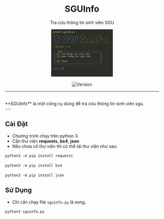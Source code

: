 <div align="center">

# SGUInfo

Tra cứu thông tin sinh viên SGU

<img src="/Screenshot/Banner.png" width="40%">

![Version](https://img.shields.io/badge/Version-1.0-00ffff.svg)

</div>

---
<br>
**SGUInfo** là một công cụ dùng để tra cứu thông tin sinh viên sgu.
<br>
---

## Cài Đặt

* Chương trình chạy trên python 3.
* Cần thư viện **requests**, **bs4**, **json**
* Nếu chưa cố thư viện thì có thể tải thư viện như sau:
```
python3 -m pip install requests

python3 -m pip install bs4

python3 -m pip install json
```

## Sử Dụng 

* Chỉ cần chạy file `sguinfo.py` là xong.
```
python3 sguinfo.py
```
